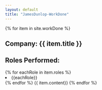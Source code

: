 ```yaml
---
layout: default
title: "JamesDunlop-WorkDone"
---
```

{% for item in site.workDone %}
<h2>Company: {{ item.title }}</h2>
<h2>Roles Performed:</h2>
{% for eachRole in item.roles %}
<li>{{eachRole}}</li>
{% endfor %}
{{ item.content}}
{% endfor %}

